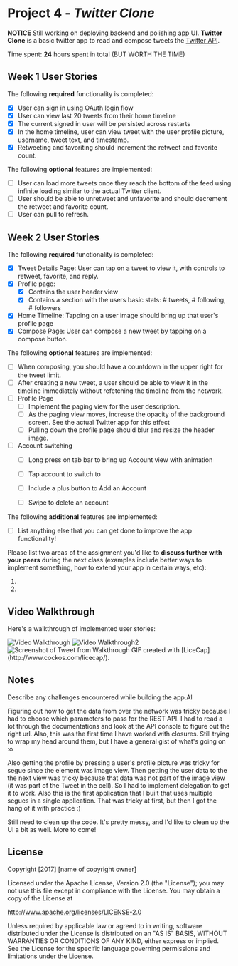 # Project 4 - *Twitter Clone*
**NOTICE** Still working on deploying backend and polishing app UI.
**Twitter Clone** is a basic twitter app to read and compose tweets the [Twitter API](https://apps.twitter.com/).

Time spent: **24** hours spent in total (BUT WORTH THE TIME)

## Week 1 User Stories

The following **required** functionality is completed:

- [x] User can sign in using OAuth login flow
- [x] User can view last 20 tweets from their home timeline
- [x] The current signed in user will be persisted across restarts
- [x] In the home timeline, user can view tweet with the user profile picture, username, tweet text, and timestamp.
- [x] Retweeting and favoriting should increment the retweet and favorite count.

The following **optional** features are implemented:

- [ ] User can load more tweets once they reach the bottom of the feed using infinite loading similar to the actual Twitter client.
- [ ] User should be able to unretweet and unfavorite and should decrement the retweet and favorite count.
- [ ] User can pull to refresh.

## Week 2 User Stories
The following **required** functionality is completed:

- [x] Tweet Details Page: User can tap on a tweet to view it, with controls to retweet, favorite, and reply.
- [x] Profile page:
   - [x] Contains the user header view
   - [x] Contains a section with the users basic stats: # tweets, # following, # followers
- [x] Home Timeline: Tapping on a user image should bring up that user's profile page
- [x] Compose Page: User can compose a new tweet by tapping on a compose button.

The following **optional** features are implemented:

- [ ] When composing, you should have a countdown in the upper right for the tweet limit.
- [ ] After creating a new tweet, a user should be able to view it in the timeline immediately without refetching the timeline from the network.
- [ ] Profile Page
   - [ ] Implement the paging view for the user description.
   - [ ] As the paging view moves, increase the opacity of the background screen. See the actual Twitter app for this effect
   - [ ] Pulling down the profile page should blur and resize the header image.
- [ ] Account switching
   - [ ] Long press on tab bar to bring up Account view with animation
   - [ ] Tap account to switch to
   - [ ] Include a plus button to Add an Account
   - [ ] Swipe to delete an account


The following **additional** features are implemented:

- [ ] List anything else that you can get done to improve the app functionality!

Please list two areas of the assignment you'd like to **discuss further with your peers** during the next class (examples include better ways to implement something, how to extend your app in certain ways, etc):

1. 
2. 

## Video Walkthrough 

Here's a walkthrough of implemented user stories:

<img src='http://i.imgur.com/RxbBPaH.gif' title='Week 1 Video Walkthrough' width='' alt='Video Walkthrough' />
<img src='http://i.imgur.com/BAs0g6Q.gif' title='Week 2 Video Walkthrough' width='' alt='Video Walkthrough2' />
<img src='http://i.imgur.com/4zJIKqv.png' title='Tweet Screenshot' width='' alt='Screenshot of Tweet from Walkthrough' />
GIF created with [LiceCap](http://www.cockos.com/licecap/).

## Notes

Describe any challenges encountered while building the app.Al

Figuring out how to get the data from over the network was tricky because I had to choose which parameters to pass for the REST API.
I had to read a lot through the documentations and look at the API console to figure out the right url. Also, this was the first time I have worked with closures. Still trying to wrap my head around them, but I have a general gist of what's going on :o

Also getting the profile by pressing a user's profile picture was tricky for segue since the element was image view. Then getting the
user data to the the next view was tricky because that data was not part of the image view (it was part of the Tweet in the cell). So I had to implement delegation to get it to work. Also this is the first application that I built that uses multiple segues in a single application. That was tricky at first, but
then I got the hang  of it with practice :)

Still need to clean up the code. It's pretty messy, and I'd like to clean up the UI a bit as well. More to come!

## License

Copyright [2017] [name of copyright owner]

Licensed under the Apache License, Version 2.0 (the "License");
you may not use this file except in compliance with the License.
You may obtain a copy of the License at

http://www.apache.org/licenses/LICENSE-2.0

Unless required by applicable law or agreed to in writing, software
distributed under the License is distributed on an "AS IS" BASIS,
WITHOUT WARRANTIES OR CONDITIONS OF ANY KIND, either express or implied.
See the License for the specific language governing permissions and
limitations under the License.
